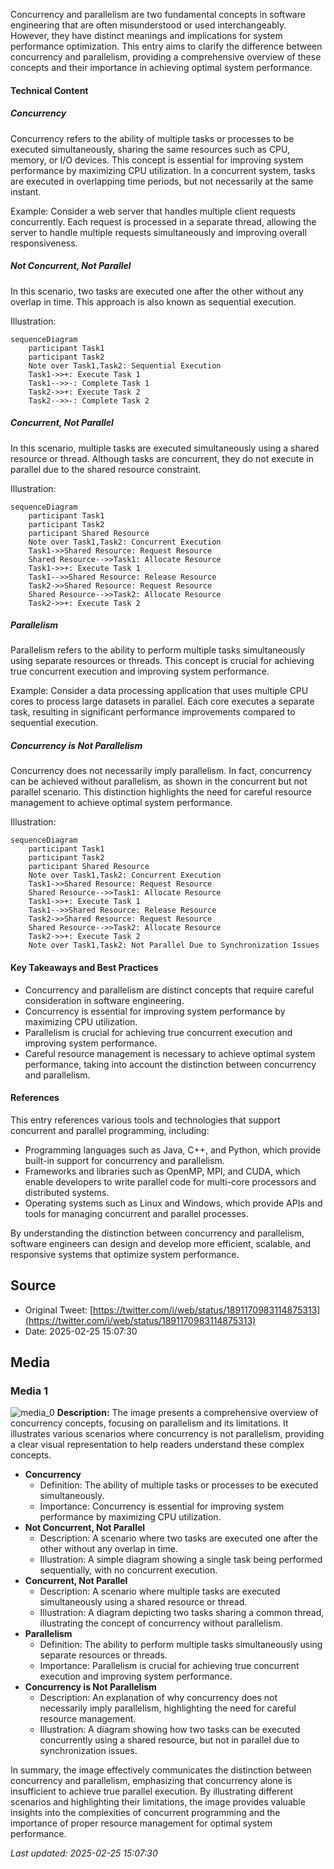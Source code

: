 Concurrency and parallelism are two fundamental concepts in software engineering that are often misunderstood or used interchangeably. However, they have distinct meanings and implications for system performance optimization. This entry aims to clarify the difference between concurrency and parallelism, providing a comprehensive overview of these concepts and their importance in achieving optimal system performance.

#### Technical Content
##### Concurrency
Concurrency refers to the ability of multiple tasks or processes to be executed simultaneously, sharing the same resources such as CPU, memory, or I/O devices. This concept is essential for improving system performance by maximizing CPU utilization. In a concurrent system, tasks are executed in overlapping time periods, but not necessarily at the same instant.

Example:
Consider a web server that handles multiple client requests concurrently. Each request is processed in a separate thread, allowing the server to handle multiple requests simultaneously and improving overall responsiveness.

##### Not Concurrent, Not Parallel
In this scenario, two tasks are executed one after the other without any overlap in time. This approach is also known as sequential execution.

Illustration:
```mermaid
sequenceDiagram
    participant Task1
    participant Task2
    Note over Task1,Task2: Sequential Execution
    Task1->>+: Execute Task 1
    Task1-->>-: Complete Task 1
    Task2->>+: Execute Task 2
    Task2-->>-: Complete Task 2
```

##### Concurrent, Not Parallel
In this scenario, multiple tasks are executed simultaneously using a shared resource or thread. Although tasks are concurrent, they do not execute in parallel due to the shared resource constraint.

Illustration:
```mermaid
sequenceDiagram
    participant Task1
    participant Task2
    participant Shared Resource
    Note over Task1,Task2: Concurrent Execution
    Task1->>Shared Resource: Request Resource
    Shared Resource-->>Task1: Allocate Resource
    Task1->>+: Execute Task 1
    Task1-->>Shared Resource: Release Resource
    Task2->>Shared Resource: Request Resource
    Shared Resource-->>Task2: Allocate Resource
    Task2->>+: Execute Task 2
```

##### Parallelism
Parallelism refers to the ability to perform multiple tasks simultaneously using separate resources or threads. This concept is crucial for achieving true concurrent execution and improving system performance.

Example:
Consider a data processing application that uses multiple CPU cores to process large datasets in parallel. Each core executes a separate task, resulting in significant performance improvements compared to sequential execution.

##### Concurrency is Not Parallelism
Concurrency does not necessarily imply parallelism. In fact, concurrency can be achieved without parallelism, as shown in the concurrent but not parallel scenario. This distinction highlights the need for careful resource management to achieve optimal system performance.

Illustration:
```mermaid
sequenceDiagram
    participant Task1
    participant Task2
    participant Shared Resource
    Note over Task1,Task2: Concurrent Execution
    Task1->>Shared Resource: Request Resource
    Shared Resource-->>Task1: Allocate Resource
    Task1->>+: Execute Task 1
    Task1-->>Shared Resource: Release Resource
    Task2->>Shared Resource: Request Resource
    Shared Resource-->>Task2: Allocate Resource
    Task2->>+: Execute Task 2
    Note over Task1,Task2: Not Parallel Due to Synchronization Issues
```

#### Key Takeaways and Best Practices

* Concurrency and parallelism are distinct concepts that require careful consideration in software engineering.
* Concurrency is essential for improving system performance by maximizing CPU utilization.
* Parallelism is crucial for achieving true concurrent execution and improving system performance.
* Careful resource management is necessary to achieve optimal system performance, taking into account the distinction between concurrency and parallelism.

#### References
This entry references various tools and technologies that support concurrent and parallel programming, including:

* Programming languages such as Java, C++, and Python, which provide built-in support for concurrency and parallelism.
* Frameworks and libraries such as OpenMP, MPI, and CUDA, which enable developers to write parallel code for multi-core processors and distributed systems.
* Operating systems such as Linux and Windows, which provide APIs and tools for managing concurrent and parallel processes.

By understanding the distinction between concurrency and parallelism, software engineers can design and develop more efficient, scalable, and responsive systems that optimize system performance.
## Source

- Original Tweet: [https://twitter.com/i/web/status/1891170983114875313](https://twitter.com/i/web/status/1891170983114875313)
- Date: 2025-02-25 15:07:30


## Media

### Media 1
![media_0](./media_0.jpg)
**Description:** The image presents a comprehensive overview of concurrency concepts, focusing on parallelism and its limitations. It illustrates various scenarios where concurrency is not parallelism, providing a clear visual representation to help readers understand these complex concepts.

* **Concurrency**
	+ Definition: The ability of multiple tasks or processes to be executed simultaneously.
	+ Importance: Concurrency is essential for improving system performance by maximizing CPU utilization.
* **Not Concurrent, Not Parallel**
	+ Description: A scenario where two tasks are executed one after the other without any overlap in time.
	+ Illustration: A simple diagram showing a single task being performed sequentially, with no concurrent execution.
* **Concurrent, Not Parallel**
	+ Description: A scenario where multiple tasks are executed simultaneously using a shared resource or thread.
	+ Illustration: A diagram depicting two tasks sharing a common thread, illustrating the concept of concurrency without parallelism.
* **Parallelism**
	+ Definition: The ability to perform multiple tasks simultaneously using separate resources or threads.
	+ Importance: Parallelism is crucial for achieving true concurrent execution and improving system performance.
* **Concurrency is Not Parallelism**
	+ Description: An explanation of why concurrency does not necessarily imply parallelism, highlighting the need for careful resource management.
	+ Illustration: A diagram showing how two tasks can be executed concurrently using a shared resource, but not in parallel due to synchronization issues.

In summary, the image effectively communicates the distinction between concurrency and parallelism, emphasizing that concurrency alone is insufficient to achieve true parallel execution. By illustrating different scenarios and highlighting their limitations, the image provides valuable insights into the complexities of concurrent programming and the importance of proper resource management for optimal system performance.

*Last updated: 2025-02-25 15:07:30*